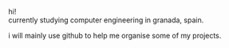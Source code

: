 hi!  
currently studying computer engineering in granada, spain.

i will mainly use github to help me organise some of my projects.

